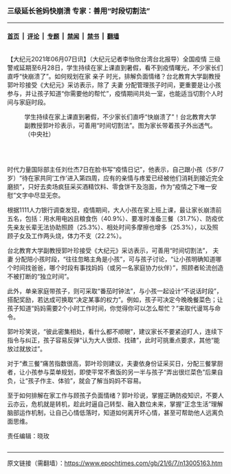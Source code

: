 ### 三级延长爸妈快崩溃 专家：善用“时段切割法”

---

#### [首页](../../../..?n13005163) &nbsp;|&nbsp; [评论](../../../../../epoch-comment?n13005163) &nbsp;|&nbsp; [专题](../../../../../epoch-special?n13005163) &nbsp;|&nbsp; [禁闻](../../../../../epoch-news?n13005163) &nbsp;|&nbsp; [禁书](../../../../../books?n13005163) &nbsp;|&nbsp; [翻墙](https://github.com/gfw-breaker/nogfw/blob/master/README.md?n13005163)


<div class="column" id="artbody" itemprop="articleBody">
 <!-- article content begin -->
 <p>
  【大纪元2021年06月07日讯】（大纪元记者李怡欣台湾台北报导）全国疫情
  <ok href="https://www.epochtimes.com/gb/tag/%E4%B8%89%E7%BA%A7.html">
   三级
  </ok>
  警戒延期至6月28日，学生持续在家上课直到暑假，看不到疫情曙光，不少家长们直呼“快崩溃了”。如何规划在家
  <ok href="https://www.epochtimes.com/gb/tag/%E4%BA%B2%E5%AD%90.html">
   亲子
  </ok>
  时光，排解负面情绪？台北教育大学副教授郭叶珍接受《大纪元》采访表示，除了
  <ok href="https://www.epochtimes.com/gb/tag/%E5%A4%AB%E5%A6%BB.html">
   夫妻
  </ok>
  分配管理孩子时间，更重要是让小孩参与，并让孩子知道“你需要他的帮忙”，疫情期间共处一室，也能适当切割个人时间与家庭时段。
 </p>
 <figure aria-describedby="caption-attachment-13005165" class="wp-caption aligncenter" id="attachment_13005165" style="width: 450px">
  <ok href="https://i.epochtimes.com/assets/uploads/2021/06/id13005165-501554.jpg" target="_blank">
   <img alt="" class="size-medium wp-image-13005165" src="https://i.epochtimes.com/assets/uploads/2021/06/id13005165-501554-450x300.jpg"/>
  </ok>
  <br/><figcaption class="wp-caption-text" id="caption-attachment-13005165">
   学生持续在家上课直到暑假，不少家长们直呼“快崩溃了”！台北教育大学副教授郭叶珍表示，可善用“时间切割法”。图为家长带着孩子外出透气。（中央社）
  </figcaption><br/>
 </figure><br/>
 <p>
  时代力量国际部主任刘仕杰7日在脸书写“疫情日记”，他表示，自己跟小孩（5岁/7岁）“待在家共同‘工作’进入第四周，应有的亲情与疼爱已经被他们消耗到接近完全磨损”，只好去卖场疯狂采买酒精饮料、零食饼干及泡面，作为“疫情之下唯一安慰”文字中尽显无奈。
 </p>
 <p>
  根据1111人力银行调查发现，疫情期间，大人小孩在家上班上课，最让家长崩溃前五名，包括：用水用电凶且粮食伤（40.9%）、要准时准备三餐（31.7%）、防疫优先亲友长辈无法协助照顾（25.3%）、相处时间多摩擦也增多（25.3%），以及照顾子女及工作两头烧，体力不支（22.2%）。
 </p>
 <p>
  台北教育大学副教授郭叶珍接受《大纪元》采访表示，可善用“时间切割法”，
  <ok href="https://www.epochtimes.com/gb/tag/%E5%A4%AB%E5%A6%BB.html">
   夫妻
  </ok>
  分配陪小孩时段，“往往忽略主角是小孩”，可与孩子讨论，“让小孩明确知道哪个时间找爸爸，哪个时段有事找妈妈（或另一名家庭协力伙伴）”，照顾者轮流创造不被打断的“独立时间”。
 </p>
 <p>
  此外，单亲家庭带孩子，则可采取“番茄时钟法”，与小孩一起设计“不说话时段”，搭配奖励，若达成可换取“决定某事的权力”。例如，孩子可决定今晚晚餐菜色；让孩子知道“妈妈需要2个小时工作时间，你觉得你可以怎么帮忙？”来取代谩骂与命令。
 </p>
 <p>
  郭叶珍笑说，“彼此密集相处，看什么都不顺眼”，建议家长不要紧迫盯人，连续下指令与纠正，孩子容易反弹“认为大人很烦、找碴”，此时可挑重点要求，其他“能放过就放过”。
 </p>
 <p>
  对于“煮三餐”痛苦指数很高，郭叶珍则建议，夫妻依身份证采买日，分配三餐掌厨者，让小孩参与菜单规划，即使平常不煮饭的另一半与孩子“弄出很烂菜色”后果自负，让“孩子作主、体验”，就会了解当妈妈不容易。
 </p>
 <p>
  至于如何排解在家工作与顾孩子负面情绪？郭叶珍说，掌握正确防疫知识，不要人云亦云，危机就是转机，趁此时逼自己转型、融入数位未来，掌握“正念生活”理解脑部运作机制，让自己心情低落时，知道如何离开坏心情，甚至可帮助他人远离负面思维。
 </p>
 <p>
  责任编辑：晓玫
 </p>
 <!-- article content end -->
</div>


---

原文链接（需翻墙）：https://www.epochtimes.com/gb/21/6/7/n13005163.htm